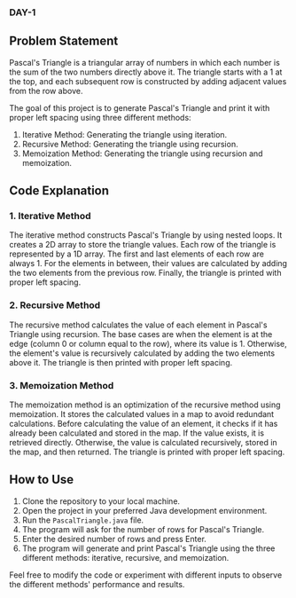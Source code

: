 ### DAY-1
## Problem Statement
Pascal's Triangle is a triangular array of numbers in which each number is the sum of the two numbers directly above it. The triangle starts with a 1 at the top, and each subsequent row is constructed by adding adjacent values from the row above.

The goal of this project is to generate Pascal's Triangle and print it with proper left spacing using three different methods:
1. Iterative Method: Generating the triangle using iteration.
2. Recursive Method: Generating the triangle using recursion.
3. Memoization Method: Generating the triangle using recursion and memoization.

## Code Explanation

### 1. Iterative Method
The iterative method constructs Pascal's Triangle by using nested loops. It creates a 2D array to store the triangle values. Each row of the triangle is represented by a 1D array. The first and last elements of each row are always 1. For the elements in between, their values are calculated by adding the two elements from the previous row. Finally, the triangle is printed with proper left spacing.

### 2. Recursive Method
The recursive method calculates the value of each element in Pascal's Triangle using recursion. The base cases are when the element is at the edge (column 0 or column equal to the row), where its value is 1. Otherwise, the element's value is recursively calculated by adding the two elements above it. The triangle is then printed with proper left spacing.

### 3. Memoization Method
The memoization method is an optimization of the recursive method using memoization. It stores the calculated values in a map to avoid redundant calculations. Before calculating the value of an element, it checks if it has already been calculated and stored in the map. If the value exists, it is retrieved directly. Otherwise, the value is calculated recursively, stored in the map, and then returned. The triangle is printed with proper left spacing.

## How to Use
1. Clone the repository to your local machine.
2. Open the project in your preferred Java development environment.
3. Run the `PascalTriangle.java` file.
4. The program will ask for the number of rows for Pascal's Triangle.
5. Enter the desired number of rows and press Enter.
6. The program will generate and print Pascal's Triangle using the three different methods: iterative, recursive, and memoization.

Feel free to modify the code or experiment with different inputs to observe the different methods' performance and results.

